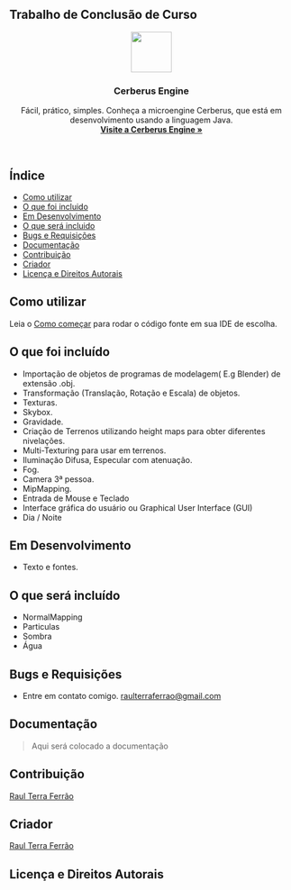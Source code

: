 ## Trabalho de Conclusão de Curso

<p align="center">
  <a href="http://www.inf.ufg.br/~raulferrao/Cerberus-Engine">
    <img src="http://www.inf.ufg.br/~raulferrao/Cerberus-Engine/img/perfil.png" width=72 height=72>
  </a>

  <h3 align="center">Cerberus Engine</h3>

  <p align="center">
    Fácil, prático, simples. Conheça a microengine Cerberus, que está em desenvolvimento usando a linguagem Java.
    <br>
    <a href="http://www.inf.ufg.br/~raulferrao/Cerberus-Engine"><strong>Visite a Cerberus Engine &raquo;</strong></a>
  </p>
</p>

<br>

## Índice
- [Como utilizar](#como-utilizar)
- [O que foi incluido](#o-que-foi-incluido)
- [Em Desenvolvimento](#em-desenvolvimento)
- [O que será incluido](#o-que-será-incluido)
- [Bugs e Requisições](#bugs-e-requisicões)
- [Documentação](#documentacao)
- [Contribuição](#contribuicao)
- [Criador](#criador)
- [Licença e Direitos Autorais](#licenca-e-direitos-autorais)

## Como utilizar
Leia o [Como começar](http://www.inf.ufg.br/~raulferrao/Cerberus-Engine/como-comecar) para rodar o código fonte em sua IDE de escolha.

## O que foi incluído

- Importação de objetos de programas de modelagem( E.g Blender) de extensão .obj.
- Transformação (Translação, Rotação e Escala) de objetos.
- Texturas.
- Skybox.
- Gravidade.
- Criação de Terrenos utilizando height maps para obter diferentes nivelações.
- Multi-Texturing para usar em terrenos.
- Iluminação Difusa, Especular com atenuação.
- Fog.
- Camera 3ª pessoa.
- MipMapping.
- Entrada de Mouse e Teclado
- Interface gráfica do usuário ou Graphical User Interface (GUI) 
- Dia / Noite



## Em Desenvolvimento

- Texto e fontes.


## O que será incluído

- NormalMapping
- Particulas
- Sombra
- Água

## Bugs e Requisições

- Entre em contato comigo. raulterraferrao@gmail.com

## Documentação

> Aqui será colocado a documentação

## Contribuição

[Raul Terra Ferrão](http://www.inf.ufg.br/~raulferrao)

## Criador

[Raul Terra Ferrão](http://www.inf.ufg.br/~raulferrao)

## Licença e Direitos Autorais


